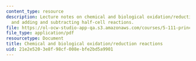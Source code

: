 ```yaml
---
content_type: resource
description: Lecture notes on chemical and biological oxidation/reduction reactions,
  and adding and subtracting half-cell reactions.
file: https://ol-ocw-studio-app-qa.s3.amazonaws.com/courses/5-111-principles-of-chemical-science-fall-2008/21e2e5203e8f98cf008ebfe2bd5a9901_lecnotes26.pdf
file_type: application/pdf
resourcetype: Document
title: Chemical and biological oxidation/reduction reactions
uid: 21e2e520-3e8f-98cf-008e-bfe2bd5a9901
---
```

